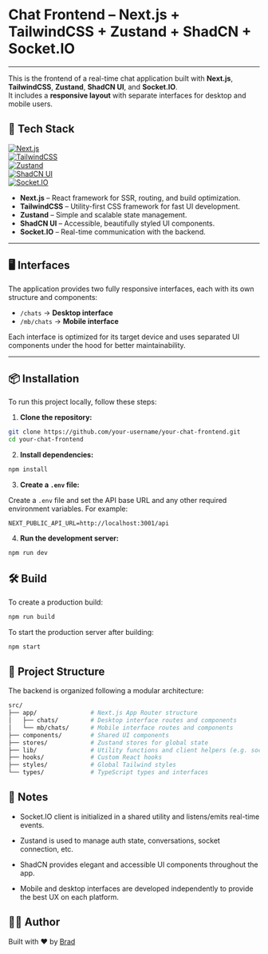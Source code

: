 # Chat Frontend – Next.js + TailwindCSS + Zustand + ShadCN + Socket.IO

---

This is the frontend of a real-time chat application built with **Next.js**, **TailwindCSS**, **Zustand**, **ShadCN UI**, and **Socket.IO**.  
It includes a **responsive layout** with separate interfaces for desktop and mobile users.

## 🚀 Tech Stack

[![Next.js](https://img.shields.io/badge/Next.js-000000?style=for-the-badge&logo=next.js&logoColor=white)](https://nextjs.org/)  
[![TailwindCSS](https://img.shields.io/badge/TailwindCSS-06B6D4?style=for-the-badge&logo=tailwindcss&logoColor=white)](https://tailwindcss.com/)  
[![Zustand](https://img.shields.io/badge/Zustand-000000?style=for-the-badge&logo=zustand&logoColor=white)](https://github.com/pmndrs/zustand)  
[![ShadCN UI](https://img.shields.io/badge/ShadCN_UI-blueviolet?style=for-the-badge)](https://ui.shadcn.dev/)  
[![Socket.IO](https://img.shields.io/badge/Socket.IO-010101?style=for-the-badge&logo=socket.io&logoColor=white)](https://socket.io/)

- **Next.js** – React framework for SSR, routing, and build optimization.
- **TailwindCSS** – Utility-first CSS framework for fast UI development.
- **Zustand** – Simple and scalable state management.
- **ShadCN UI** – Accessible, beautifully styled UI components.
- **Socket.IO** – Real-time communication with the backend.

---

## 🖥️ Interfaces

The application provides two fully responsive interfaces, each with its own structure and components:

- `/chats` → **Desktop interface**
- `/mb/chats` → **Mobile interface**

Each interface is optimized for its target device and uses separated UI components under the hood for better maintainability.

---

## 📦 Installation

To run this project locally, follow these steps:

1. **Clone the repository:**

```bash
git clone https://github.com/your-username/your-chat-frontend.git
cd your-chat-frontend
```

2. **Install dependencies:**

```bash
npm install
```

3. **Create a `.env` file:**

Create a `.env` file and set the API base URL and any other required environment variables. For example:

```env
NEXT_PUBLIC_API_URL=http://localhost:3001/api
```

4. **Run the development server:**

```bash
npm run dev
```

## 🛠️ Build

To create a production build:

```bash
npm run build
```

To start the production server after building:

```bash
npm start
```

## 📁 Project Structure

The backend is organized following a modular architecture:

```bash
src/
├── app/               # Next.js App Router structure
│   ├── chats/         # Desktop interface routes and components
│   └── mb/chats/      # Mobile interface routes and components
├── components/        # Shared UI components
├── stores/            # Zustand stores for global state
├── lib/               # Utility functions and client helpers (e.g. socket)
├── hooks/             # Custom React hooks
├── styles/            # Global Tailwind styles
└── types/             # TypeScript types and interfaces
```

## 📌 Notes

- Socket.IO client is initialized in a shared utility and listens/emits real-time events.

- Zustand is used to manage auth state, conversations, socket connection, etc.

- ShadCN provides elegant and accessible UI components throughout the app.

- Mobile and desktop interfaces are developed independently to provide the best UX on each platform.

## 👨‍💻 Author

Built with ❤️ by [Brad](https://github.com/BradMoyetones)
